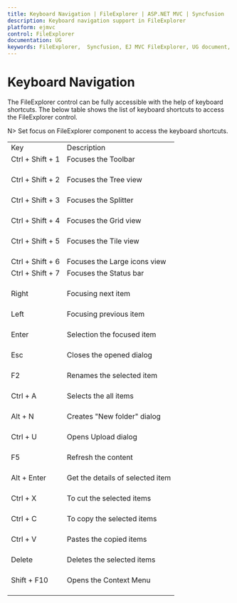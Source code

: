```yaml
---
title: Keyboard Navigation | FileExplorer | ASP.NET MVC | Syncfusion
description: Keyboard navigation support in FileExplorer
platform: ejmvc
control: FileExplorer
documentation: UG
keywords: FileExplorer,  Syncfusion, EJ MVC FileExplorer, UG document, Keyboard navigation
---
```

# Keyboard Navigation

The FileExplorer control can be fully accessible with the help of keyboard shortcuts. The below table shows the list of keyboard shortcuts to access the FileExplorer control.


N> Set focus on FileExplorer component to access the keyboard shortcuts.

<table>
<tr>
<td>
Key
</td>
<td>
Description
</td>
</tr>
<tr>
<td>
Ctrl + Shift + 1<br/><br/></td>
<td>
Focuses the Toolbar<br/><br/></td>
</tr>
<tr>
<td>
Ctrl + Shift + 2<br/><br/></td>
<td>
Focuses the Tree view<br/><br/></td>
</tr>
<tr>
<td>
Ctrl + Shift + 3<br/><br/></td>
<td>
Focuses the Splitter<br/><br/></td>
</tr>
<tr>
<td>
Ctrl + Shift + 4<br/><br/></td>
<td>
Focuses the Grid view<br/><br/></td>
</tr>
<tr>
<td>
Ctrl + Shift + 5<br/><br/></td>
<td>
Focuses the Tile view<br/><br/></td>
</tr>
<tr>
<td>
Ctrl + Shift + 6
</td>
<td>
Focuses the Large icons view

</td>
</tr>
<tr>
<td>
Ctrl + Shift + 7<br/><br/></td>
<td>
Focuses the Status bar<br/><br/></td>
</tr>
<tr>
<td>
Right<br/><br/></td>
<td>
Focusing next item<br/><br/></td>
</tr>
<tr>
<td>
Left<br/><br/></td>
<td>
Focusing previous item<br/><br/></td>
</tr>
<tr>
<td>
Enter<br/><br/></td>
<td>
Selection the focused item<br/><br/></td>
</tr>
<tr>
<td>
Esc<br/><br/></td>
<td>
Closes the opened dialog<br/><br/></td>
</tr>
<tr>
<td>
F2<br/><br/></td>
<td>
Renames the selected item<br/><br/></td>
</tr>
<tr>
<td>
Ctrl + A<br/><br/></td>
<td>
Selects the all items<br/><br/></td>
</tr>
<tr>
<td>
Alt + N<br/><br/></td>
<td>
Creates "New folder" dialog<br/><br/></td>
</tr>
<tr>
<td>
Ctrl + U<br/><br/></td>
<td>
Opens Upload dialog<br/><br/></td>
</tr>
<tr>
<td>
F5<br/><br/></td>
<td>
Refresh the content<br/><br/></td>
</tr>
<tr>
<td>
Alt + Enter<br/><br/></td>
<td>
Get the details of selected item<br/><br/></td>
</tr>
<tr>
<td>
Ctrl + X<br/><br/></td>
<td>
To cut the selected items<br/><br/></td>
</tr>
<tr>
<td>
Ctrl + C<br/><br/></td>
<td>
To copy the selected items<br/><br/></td>
</tr>
<tr>
<td>
Ctrl + V<br/><br/></td>
<td>
Pastes the copied items<br/><br/></td>
</tr>
<tr>
<td>
Delete<br/><br/></td>
<td>
Deletes the selected items<br/><br/></td>
</tr>
<tr>
<td>
Shift + F10<br/><br/></td>
<td>
Opens the Context Menu<br/><br/></td>
</tr>
</table>
